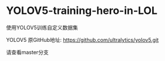 # YOLOV5-training-hero-in-LOL
使用YOLOV5训练自定义数据集

YOLOV5 原GitHub地址: https://github.com/ultralytics/yolov5.git

请查看master分支
